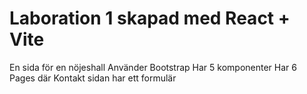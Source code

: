 # Laboration 1 skapad med React + Vite

En sida för en nöjeshall
Använder Bootstrap
Har 5 komponenter
Har 6 Pages där Kontakt sidan har ett formulär

